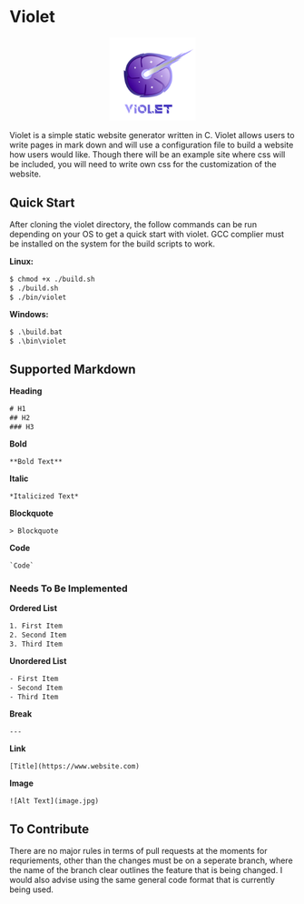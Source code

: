 # Violet

<center><img src='logo.webp' width=30%></center>

Violet is a simple static website generator written in C. Violet allows users
to write pages in mark down and will use a configuration file to build a website
how users would like. Though there will be an example site where
css will be included, you will need to write own css for the customization of the
website.

## Quick Start

After cloning the violet directory, the follow commands can be run depending on
your OS to get a quick start with violet. GCC complier must be installed on the
system for the build scripts to work.

**Linux:**
```
$ chmod +x ./build.sh
$ ./build.sh
$ ./bin/violet
```

**Windows:**
```
$ .\build.bat
$ .\bin\violet
```

## Supported Markdown

**Heading**
```
# H1
## H2
### H3
```

**Bold**
```
**Bold Text**
```

**Italic**
```
*Italicized Text*
```

**Blockquote**
```
> Blockquote
```

**Code**
```
`Code`
```

### Needs To Be Implemented

**Ordered List**
```
1. First Item
2. Second Item
3. Third Item
```

**Unordered List**
```
- First Item
- Second Item
- Third Item
```

**Break**
```
---
```

**Link**
```
[Title](https://www.website.com)
```

**Image**
```
![Alt Text](image.jpg)
```

## To Contribute

There are no major rules in terms of pull requests at the moments for requriements,
other than the changes must be on a seperate branch, where the name of the branch
clear outlines the feature that is being changed. I would also advise using the
same general code format that is currently being used.

